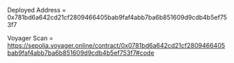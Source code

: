 Deployed Address = 0x781bd6a642cd21cf2809466405bab9faf4abb7ba6b851609d9cdb4b5ef753f7

Voyager Scan = https://sepolia.voyager.online/contract/0x0781bd6a642cd21cf2809466405bab9faf4abb7ba6b851609d9cdb4b5ef753f7#code

